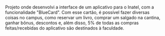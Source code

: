 Projeto onde desenvolvi a interface de um aplicativo para o Inatel, com a funcionalidade "BlueCard". Com esse cartão, é possível fazer diversas coisas no campus, como reservar um livro, comprar um salgado na cantina, ganhar bônus, descontos e, além disso, 5% de todas as compras feitas/recebidas do aplicativo são destinados à faculdade.
